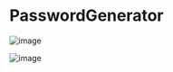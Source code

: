 # PasswordGenerator

![image](https://github.com/OlegEgoism/PasswordGenerator/assets/81327146/ebd746bd-8f85-44ff-92b8-408bb1202dc0)

![image](https://github.com/OlegEgoism/PasswordGenerator/assets/81327146/50345204-4726-4a17-a28c-5b160262b4f0)

